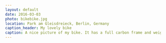 ```yaml
---
layout: default
date: 2016-03-03
photo: bikebike.jpg
location: Park am Gleisdreieck, Berlin, Germany
caption_header: My lovely bike
caption: A nice picture of my bike. It has a full carbon frame and weight only 8.5kg. Whenever I drive it, I have the feeling that the bike actually drives me!
---
```

